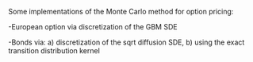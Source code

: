 Some implementations of the Monte Carlo method for option pricing:

  -European option via discretization of the GBM SDE
  
  -Bonds via: a) discretization of the sqrt diffusion SDE, b) using the exact transition distribution kernel
